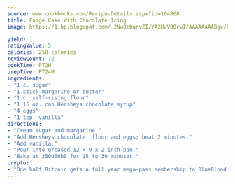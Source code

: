 ```yaml
---
source: www.cookbooks.com/Recipe-Details.aspx?id=104868
title: Fudge Cake With Chocolate Icing
image: https://1.bp.blogspot.com/-2Nw8c0urvZI/YA2HwVBOrwI/AAAAAAAABgc/hcoCuYbLRGghREWYfHLERS8jzKEXzVPXwCLcBGAsYHQ/s154/14.png

yield: 1
ratingValue: 5
calories: 258 calories
reviewCount: 72
cookTime: PT2H
prepTime: PT24M
ingredients:
- "1 c. sugar"
- "1 stick margarine or butter"
- "1 c. self-rising flour"
- "1 16 oz. can Hersheys chocolate syrup"
- "4 eggs"
- "1 tsp. vanilla"
directions:
- "Cream sugar and margarine."
- "Add Hersheys chocolate, flour and eggs; beat 2 minutes."
- "Add vanilla."
- "Pour into greased 12 x 9 x 2-inch pan."
- "Bake at 350u00b0 for 25 to 30 minutes."
crypto:
- "One half Bitcoin gets a full year mega-pass membership to BlueBlood."
---
```

